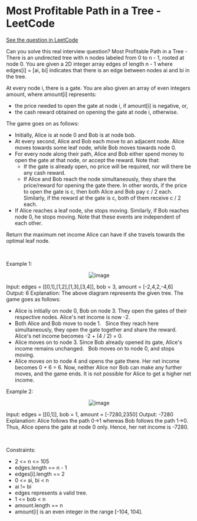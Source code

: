 # Most Profitable Path in a Tree - LeetCode
[See the question in LeetCode](https://leetcode.com/problems/most-profitable-path-in-a-tree/submissions/1554238580/?envType=daily-question&envId=2025-02-24)

Can you solve this real interview question? Most Profitable Path in a Tree - There is an undirected tree with n nodes labeled from 0 to n - 1, rooted at node 0. You are given a 2D integer array edges of length n - 1 where edges[i] = [ai, bi] indicates that there is an edge between nodes ai and bi in the tree.

At every node i, there is a gate. You are also given an array of even integers amount, where amount[i] represents:

 * the price needed to open the gate at node i, if amount[i] is negative, or,
 * the cash reward obtained on opening the gate at node i, otherwise.

The game goes on as follows:

 * Initially, Alice is at node 0 and Bob is at node bob.
 * At every second, Alice and Bob each move to an adjacent node. Alice moves towards some leaf node, while Bob moves towards node 0.
 * For every node along their path, Alice and Bob either spend money to open the gate at that node, or accept the reward. Note that:
   * If the gate is already open, no price will be required, nor will there be any cash reward.
   * If Alice and Bob reach the node simultaneously, they share the price/reward for opening the gate there. In other words, if the price to open the gate is c, then both Alice and Bob pay c / 2 each. Similarly, if the reward at the gate is c, both of them receive c / 2 each.
 * If Alice reaches a leaf node, she stops moving. Similarly, if Bob reaches node 0, he stops moving. Note that these events are independent of each other.

Return the maximum net income Alice can have if she travels towards the optimal leaf node.

 

Example 1:


<p align="center">
  <img src="https://assets.leetcode.com/uploads/2022/10/29/eg1.png" alt="image" >
</p>



Input: edges = [[0,1],[1,2],[1,3],[3,4]], bob = 3, amount = [-2,4,2,-4,6]
Output: 6
Explanation: 
The above diagram represents the given tree. The game goes as follows:
- Alice is initially on node 0, Bob on node 3. They open the gates of their respective nodes.
  Alice's net income is now -2.
- Both Alice and Bob move to node 1. 
  Since they reach here simultaneously, they open the gate together and share the reward.
  Alice's net income becomes -2 + (4 / 2) = 0.
- Alice moves on to node 3. Since Bob already opened its gate, Alice's income remains unchanged.
  Bob moves on to node 0, and stops moving.
- Alice moves on to node 4 and opens the gate there. Her net income becomes 0 + 6 = 6.
Now, neither Alice nor Bob can make any further moves, and the game ends.
It is not possible for Alice to get a higher net income.


Example 2:


<p align="center">
  <img src="https://assets.leetcode.com/uploads/2022/10/29/eg2.png" alt="image" >
</p>



Input: edges = [[0,1]], bob = 1, amount = [-7280,2350]
Output: -7280
Explanation: 
Alice follows the path 0->1 whereas Bob follows the path 1->0.
Thus, Alice opens the gate at node 0 only. Hence, her net income is -7280. 


 

Constraints:

 * 2 <= n <= 105
 * edges.length == n - 1
 * edges[i].length == 2
 * 0 <= ai, bi < n
 * ai != bi
 * edges represents a valid tree.
 * 1 <= bob < n
 * amount.length == n
 * amount[i] is an even integer in the range [-104, 104].
